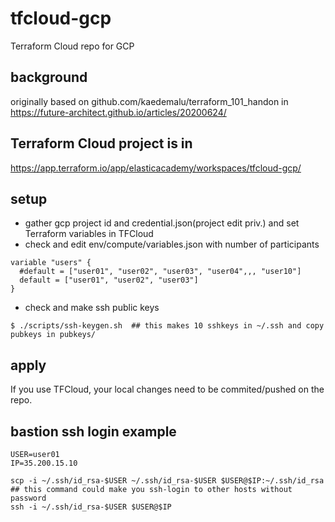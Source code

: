 # tfcloud-gcp
Terraform Cloud repo for GCP

## background
originally based on github.com/kaedemalu/terraform_101_handon
in https://future-architect.github.io/articles/20200624/

## Terraform Cloud project is in
https://app.terraform.io/app/elasticacademy/workspaces/tfcloud-gcp/

## setup
- gather gcp project id and credential.json(project edit priv.) and set Terraform variables in TFCloud 
- check and edit env/compute/variables.json with number of participants

```
variable "users" {
  #default = ["user01", "user02", "user03", "user04",,, "user10"]
  default = ["user01", "user02", "user03"]
}
```

- check and make ssh public keys
```
$ ./scripts/ssh-keygen.sh  ## this makes 10 sshkeys in ~/.ssh and copy pubkeys in pubkeys/
```

## apply
If you use TFCloud, your local changes need to be commited/pushed on the repo.

## bastion ssh login example
```
USER=user01
IP=35.200.15.10

scp -i ~/.ssh/id_rsa-$USER ~/.ssh/id_rsa-$USER $USER@$IP:~/.ssh/id_rsa  ## this command could make you ssh-login to other hosts without password
ssh -i ~/.ssh/id_rsa-$USER $USER@$IP
```
